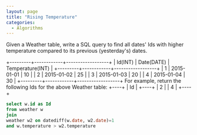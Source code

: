 ```yaml
---
layout: page
title: "Rising Temperature"
categories:
  - Algorithms
---
```


Given a Weather table, write a SQL query to find all dates' Ids with higher temperature compared to its previous (yesterday's) dates.

+---------+------------+------------------+
| Id(INT) | Date(DATE) | Temperature(INT) |
+---------+------------+------------------+
|       1 | 2015-01-01 |               10 |
|       2 | 2015-01-02 |               25 |
|       3 | 2015-01-03 |               20 |
|       4 | 2015-01-04 |               30 |
+---------+------------+------------------+
For example, return the following Ids for the above Weather table:
+----+
| Id |
+----+
|  2 |
|  4 |
+----+



```SQL
select w.id as Id
from weather w
join
weather w2 on datediff(w.date, w2.date)=1
and w.temperature > w2.temperature
        
                
```

